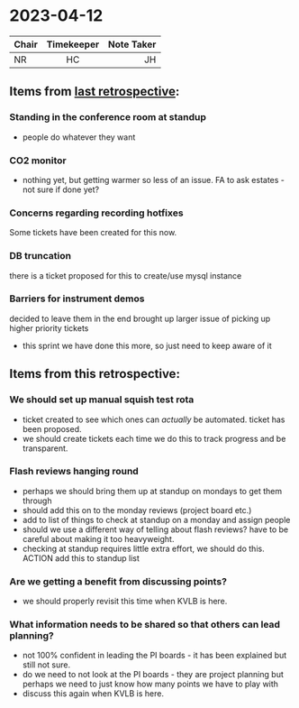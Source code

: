 # 2023-04-12

| Chair      | Timekeeper | Note Taker |
| :--------   | :---------: | ----------: |
| NR | HC | JH |


## Items from [last retrospective](https://github.com/ISISComputingGroup/ibex_developers_manual/wiki/Retrospective-notes-2023.03.08):

### Standing in the conference room at standup 
- people do whatever they want

### CO2 monitor
- nothing yet, but getting warmer so less of an issue. FA to ask estates - not sure if done yet? 

### Concerns regarding recording hotfixes
Some tickets have been created for this now. 

### DB truncation 
there is a ticket proposed for this to create/use mysql instance

### Barriers for instrument demos
decided to leave them in the end 
brought up larger issue of picking up higher priority tickets 
- this sprint we have done this more, so just need to keep aware of it


## Items from this retrospective:

### We should set up manual squish test rota
- ticket created to see which ones can _actually_ be automated. ticket has been proposed.
- we should create tickets each time we do this to track progress and be transparent. 


### Flash reviews hanging round
- perhaps we should bring them up at standup on mondays to get them through
- should add this on to the monday reviews (project board etc.)
- add to list of things to check at standup on a monday and assign people 
- should we use a different way of telling about flash reviews? have to be careful about making it too heavyweight. 
- checking at standup requires little extra effort, we should do this. 
ACTION add this to standup list

### Are we getting a benefit from discussing points? 
- we should properly revisit this time when KVLB is here. 

### What information needs to be shared so that others can lead planning?
- not 100% confident in leading the PI boards - it has been explained but still not sure.
- do we need to not look at the PI boards - they are project planning but perhaps we need to just know how many points we have to play with
- discuss this again when KVLB is here. 


